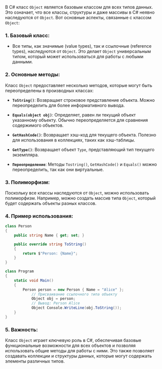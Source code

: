 
В C# класс `Object` является базовым классом для всех типов данных. Это означает, что все классы, структуры и даже массивы в C# неявно наследуются от `Object`. Вот основные аспекты, связанные с классом `Object`:

### 1. Базовый класс:
- Все типы, как значимые (value types), так и ссылочные (reference types), наследуются от `Object`. Это делает `Object` универсальным типом, который может использоваться для работы с любыми данными.

### 2. Основные методы:
Класс `Object` предоставляет несколько методов, которые могут быть переопределены в производных классах:
- **`ToString()`**: Возвращает строковое представление объекта. Можно переопределить для более информативного вывода.
- **`Equals(object obj)`**: Определяет, равен ли текущий объект указанному объекту. Обычно переопределяется для сравнения содержимого объектов.
- **`GetHashCode()`**: Возвращает хэш-код для текущего объекта. Полезно для использования в коллекциях, таких как хэш-таблицы.
- **`GetType()`**: Возвращает объект `Type`, представляющий тип текущего экземпляра.

- **`Переопределение`**: Методы `Tostring()`, `GetHashCode()` и `Equals()` можно переопределить, так как они виртуальные.

### 3. Полиморфизм:
Поскольку все классы наследуются от `Object`, можно использовать полиморфизм. Например, можно создать массив типа `Object`, который будет содержать объекты разных классов.

### 4. Пример использования:
```csharp
class Person
{
    public string Name { get; set; }

    public override string ToString()
    {
        return $"Person: {Name}";
    }
}

class Program
{
    static void Main()
    {
        Person person = new Person { Name = "Alice" };
	        // Присваивание ссылочного типа объекту
	        Object obj = person; 
	        // Вывод: Person Alice
	        Object Console.WriteLine(obj.ToString()); 
	}
}
```

### 5. Важность:
Класс `Object` играет ключевую роль в C#, обеспечивая базовые функциональные возможности для всех объектов и позволяя использовать общие методы для работы с ними. Это также позволяет создавать коллекции и структуры данных, которые могут содержать элементы различных типов.